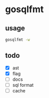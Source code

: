 # gosqlfmt

## usage

```sh
gosqlfmt -w
```

## todo

- [x] ast
- [x] flag
- [ ] docs
- [ ] sql format
- [ ] cache
